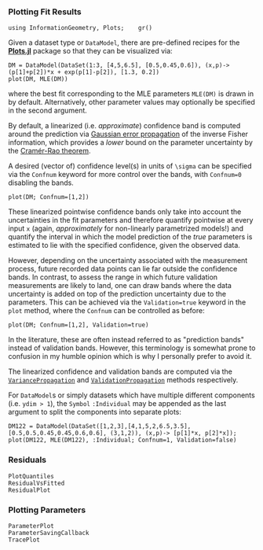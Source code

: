 
### Plotting Fit Results

```@setup Plotting
using InformationGeometry, Plots;    gr()
```
Given a dataset type or `DataModel`, there are pre-defined recipes for the [**Plots.jl**](https://github.com/JuliaPlots/Plots.jl) package so that they can be visualized via:
```@example Plotting
DM = DataModel(DataSet(1:3, [4,5,6.5], [0.5,0.45,0.6]), (x,p)->(p[1]+p[2])*x + exp(p[1]-p[2]), [1.3, 0.2])
plot(DM, MLE(DM))
```
where the best fit corresponding to the MLE parameters `MLE(DM)` is drawn in by default. Alternatively, other parameter values may optionally be specified in the second argument.

By default, a linearized (i.e. *approximate*) confidence band is computed around the prediction via [Gaussian error propagation](https://en.wikipedia.org/wiki/Propagation_of_uncertainty) of the inverse Fisher information, which provides a *lower* bound on the parameter uncertainty by the [Cramér-Rao theorem](https://en.wikipedia.org/wiki/Cram%C3%A9r%E2%80%93Rao_bound#Multivariate_case).

A desired (vector of) confidence level(s) in units of ``\sigma`` can be specified via the `Confnum` keyword for more control over the bands, with `Confnum=0` disabling the bands.
```@example Plotting
plot(DM; Confnum=[1,2])
```
These linearized pointwise confidence bands only take into account the uncertainties in the fit parameters and therefore quantify pointwise at every input `x` (again, *approximately* for non-linearly parametrized models!) and quantify the interval in which the model prediction of the _true_ parameters is estimated to lie with the specified confidence, given the observed data.

However, depending on the uncertainty associated with the measurement process, future recorded data points can lie far outside the confidence bands.
In contrast, to assess the range in which future validation measurements are likely to land, one can draw bands where the data uncertainty is added on top of the prediction uncertainty due to the parameters. This can be achieved via the `Validation=true` keyword in the `plot` method, where the `Confnum` can be controlled as before:
```@example Plotting
plot(DM; Confnum=[1,2], Validation=true)
```
In the literature, these are often instead referred to as "prediction bands" instead of validation bands. However, this terminology is somewhat prone to confusion in my humble opinion which is why I personally prefer to avoid it.

The linearized confidence and validation bands are computed via the [`VariancePropagation`](@ref) and [`ValidationPropagation`](@ref) methods respectively.

For `DataModel`s or simply datasets which have multiple different components (i.e. `ydim > 1`), the `Symbol` `:Individual` may be appended as the last argument to split the components into separate plots:

```@example Plotting
DM122 = DataModel(DataSet([1,2,3],[4,1,5,2,6.5,3.5],[0.5,0.5,0.45,0.45,0.6,0.6], (3,1,2)), (x,p)-> [p[1]*x, p[2]*x]);
plot(DM122, MLE(DM122), :Individual; Confnum=1, Validation=false)
```


### Residuals


```docs
PlotQuantiles
ResidualVsFitted
ResidualPlot
```

### Plotting Parameters


```docs
ParameterPlot
ParameterSavingCallback
TracePlot
```
